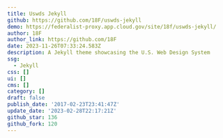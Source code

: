 ```yaml
---
title: Uswds Jekyll
github: https://github.com/18F/uswds-jekyll
demo: https://federalist-proxy.app.cloud.gov/site/18f/uswds-jekyll/
author: 18F
author_link: https://github.com/18F
date: 2023-11-26T07:33:24.583Z
description: A Jekyll theme showcasing the U.S. Web Design System
ssg:
  - Jekyll
css: []
ui: []
cms: []
category: []
draft: false
publish_date: '2017-02-23T23:41:47Z'
update_date: '2023-02-28T22:17:21Z'
github_star: 136
github_fork: 120
---
```

